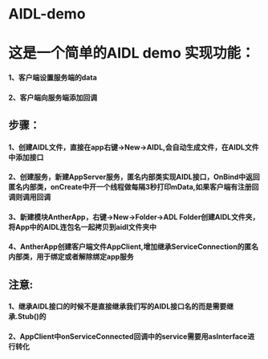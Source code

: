 # AIDL-demo
# 这是一个简单的AIDL demo 实现功能：<br> 
#### 1、客户端设置服务端的data <br>
#### 2、客户端向服务端添加回调 <br>

## 步骤：<br>
#### 1、创建AIDL文件，直接在app右键->New->AIDL,会自动生成文件，在AIDL文件中添加接口<br>
#### 2、创建服务，新建AppServer服务，匿名内部类实现AIDL接口，OnBind中返回匿名内部类，onCreate中开一个线程做每隔3秒打印mData,如果客户端有注册回调则调用回调 <br>
#### 3、新建模块AntherApp，右键->New->Folder->ADL Folder创建AIDL文件夹，将App中的AIDL连包名一起拷贝到aidl文件夹中<br>
#### 4、AntherApp创建客户端文件AppClient,增加继承ServiceConnection的匿名内部类，用于绑定或者解除绑定app服务<br>

## 注意:<br>
#### 1、继承AIDL接口的时候不是直接继承我们写的AIDL接口名的而是需要继承.Stub()的<br>
#### 2、AppClient中onServiceConnected回调中的service需要用asInterface进行转化<br>
